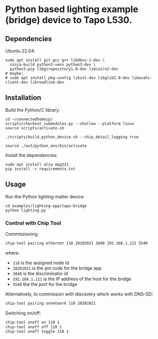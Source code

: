 # Python based lighting example (bridge) device to Tapo L530.

## Dependencies

Ubuntu 22.04:

```
sudo apt install git gcc g++ libdbus-1-dev \
  ninja-build python3-venv python3-dev \
  python3-pip libgirepository1.0-dev libcairo2-dev
# maybe:
# sudo apt install pkg-config libssl-dev libglib2.0-dev libavahi-client-dev libreadline-dev
```

## Installation

Build the Python/C library:

```shell
cd ~/connectedhomeip/
scripts/checkout_submodules.py --shallow --platform linux
source scripts/activate.sh

./scripts/build_python_device.sh --chip_detail_logging true

source ./out/python_env/bin/activate
```

Install the dependencies:

```shell
sudo apt install alsa mpg321
pip install -r requirements.txt
```

## Usage

Run the Python lighting matter device:

```shell
cd examples/lighting-app/tapo-bridge
python lighting.py
```

### Control with Chip Tool

Commissioning:

```bash
chip-tool pairing ethernet 110 20202021 3840 192.168.1.111 5540
```

where:

-   `110` is the assigned node id
-   `20202021` is the pin code for the bridge app
-   `3840` is the discriminator id
-   `192.168.1.111` is the IP address of the host for the bridge
-   `5540` the the port for the bridge

Alternatively, to commission with discovery which works with DNS-SD:

```bash
chip-tool pairing onnetwork 110 20202021
```

Switching on/off:

```bash
chip-tool onoff on 110 1
chip-tool onoff off 110 1
chip-tool onoff toggle 110 1
```
